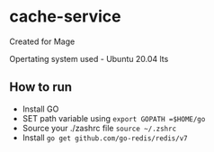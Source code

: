 # cache-service
Created for Mage

Opertating system used - Ubuntu 20.04 lts

## How to run 
* Install GO
* SET path variable using ```export GOPATH =$HOME/go``` 
* Source your ./zashrc file ```source ~/.zshrc```
* Install ```go get github.com/go-redis/redis/v7 ```